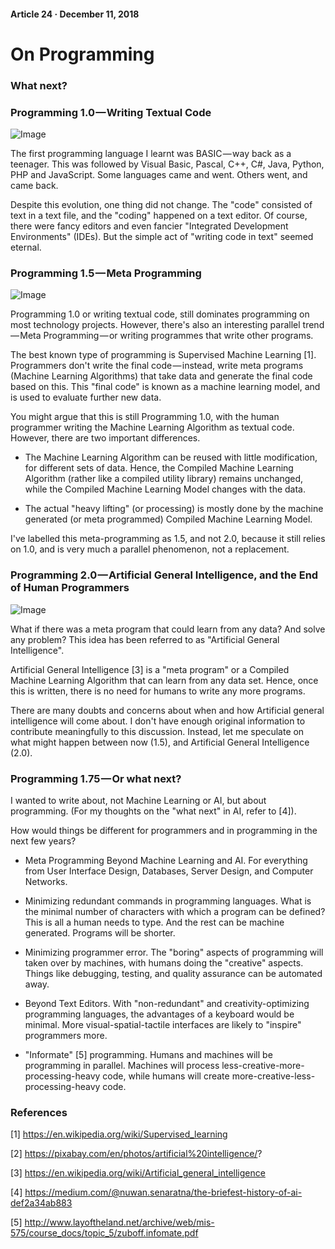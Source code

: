 #### Article 24 · December 11, 2018

# On Programming

### What next?

### Programming 1.0 — Writing Textual Code

![Image](https://cdn-images-1.medium.com/max/800/1*xnaWJP9xiKrqnB9zjB1qSA.png)

The first programming language I learnt was BASIC — way back as a teenager. This was followed by Visual Basic, Pascal, C++, C#, Java, Python, PHP and JavaScript. Some languages came and went. Others went, and came back.

Despite this evolution, one thing did not change. The "code" consisted of text in a text file, and the "coding" happened on a text editor. Of course, there were fancy editors and even fancier "Integrated Development Environments" (IDEs). But the simple act of "writing code in text" seemed eternal.

### Programming 1.5 — Meta Programming

![Image](https://cdn-images-1.medium.com/max/800/1*Vj19XDUX6XtKyZwF0NFp9g.png)

Programming 1.0 or writing textual code, still dominates programming on most technology projects. However, there's also an interesting parallel trend — Meta Programming — or writing programmes that write other programs.

The best known type of programming is Supervised Machine Learning [1]. Programmers don't write the final code — instead, write meta programs (Machine Learning Algorithms) that take data and generate the final code based on this. This "final code" is known as a machine learning model, and is used to evaluate further new data.

You might argue that this is still Programming 1.0, with the human programmer writing the Machine Learning Algorithm as textual code. However, there are two important differences.

* The Machine Learning Algorithm can be reused with little modification, for different sets of data. Hence, the Compiled Machine Learning Algorithm (rather like a compiled utility library) remains unchanged, while the Compiled Machine Learning Model changes with the data.

* The actual "heavy lifting" (or processing) is mostly done by the machine generated (or meta programmed) Compiled Machine Learning Model.

I've labelled this meta-programming as 1.5, and not 2.0, because it still relies on 1.0, and is very much a parallel phenomenon, not a replacement.

### Programming 2.0 — Artificial General Intelligence, and the End of Human Programmers

![Image](https://cdn-images-1.medium.com/max/800/0*cpTSzaBZag1sKPWU.jpg)

What if there was a meta program that could learn from any data? And solve any problem? This idea has been referred to as "Artificial General Intelligence".

Artificial General Intelligence [3] is a "meta program" or a Compiled Machine Learning Algorithm that can learn from any data set. Hence, once this is written, there is no need for humans to write any more programs.

There are many doubts and concerns about when and how Artificial general intelligence will come about. I don't have enough original information to contribute meaningfully to this discussion. Instead, let me speculate on what might happen between now (1.5), and Artificial General Intelligence (2.0).

### Programming 1.75 — Or what next?

I wanted to write about, not Machine Learning or AI, but about programming. (For my thoughts on the "what next" in AI, refer to [4]).

How would things be different for programmers and in programming in the next few years?

* Meta Programming Beyond Machine Learning and AI. For everything from User Interface Design, Databases, Server Design, and Computer Networks.

* Minimizing redundant commands in programming languages. What is the minimal number of characters with which a program can be defined? This is all a human needs to type. And the rest can be machine generated. Programs will be shorter.

* Minimizing programmer error. The "boring" aspects of programming will taken over by machines, with humans doing the "creative" aspects. Things like debugging, testing, and quality assurance can be automated away.

* Beyond Text Editors. With "non-redundant" and creativity-optimizing programming languages, the advantages of a keyboard would be minimal. More visual-spatial-tactile interfaces are likely to "inspire" programmers more.

* "Informate" [5] programming. Humans and machines will be programming in parallel. Machines will process less-creative-more-processing-heavy code, while humans will create more-creative-less-processing-heavy code.

### References

[1] https://en.wikipedia.org/wiki/Supervised_learning

[2] https://pixabay.com/en/photos/artificial%20intelligence/?

[3] https://en.wikipedia.org/wiki/Artificial_general_intelligence

[4] https://medium.com/@nuwan.senaratna/the-briefest-history-of-ai-def2a34ab883

[5] http://www.layoftheland.net/archive/web/mis-575/course_docs/topic_5/zuboff.infomate.pdf